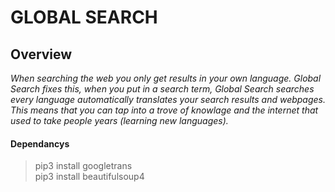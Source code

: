 # **GLOBAL SEARCH**

## Overview
_When searching the web you only get results in your own language. Global Search fixes this, when you put in a search term, Global Search searches every language automatically translates your search results and webpages. This means that you can tap into a trove of knowlage and the internet that used to take people years (learning new languages)._  

#### Dependancys
> pip3 install googletrans  
> pip3 install beautifulsoup4
